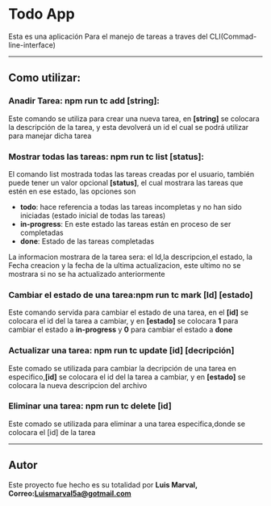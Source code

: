 # Todo App

Esta es una aplicación Para el manejo de tareas a traves del CLI(Commad-line-interface)

***
## Como utilizar:

### Anadir Tarea: npm run tc add \[string]:
Este comando se utiliza para crear una nueva tarea, en **[string]** se colocara la descripción de la tarea, y esta devolverá un id el cual se podrá utilizar para manejar dicha tarea
### Mostrar todas las tareas: npm run tc list \[status]:
El comando list mostrada todas las tareas creadas por el usuario, también puede tener un valor opcional **[status]**, el cual mostrara las tareas que estén en ese estado, las opciones son
- **todo**: hace referencia a todas las tareas incompletas y no han sido iniciadas (estado inicial de todas las tareas)
- **in-progress**: En este estado las tareas están en proceso de ser completadas
- **done**: Estado de las tareas completadas

La informacion mostrara de la tarea sera:
el Id,la descripcion,el estado, la Fecha creacion y la fecha de la ultima actualizacion, este ultimo no se mostrara si no se ha actualizado anteriormente

### Cambiar el estado de una tarea:npm run tc mark [Id] [estado] 
Este comando servida para cambiar el estado de una tarea, en el **[id]** se colocara el id del la tarea a cambiar, y en **[estado]** se colocara **1** para cambiar el estado a **in-progress** y **0** para cambiar el estado a **done**

### Actualizar una tarea: npm run tc update [id] [decripción]
Este comado se utilizada para cambiar la decripción de una tarea en especifico,**[id]** se colocara el id del la tarea a cambiar, y en **[estado]** se colocara la nueva descripcion del archivo
### Eliminar una tarea: npm run tc delete [id]
Este comado se utilizada para eliminar a una tarea especifica,donde se colocara el [id] de la tarea

***
## Autor
Este proyecto fue hecho es su totalidad por 
**Luis Marval, Correo:<Luismarval5a@gotmail.com>**